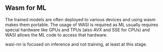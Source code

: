 ## Wasm for ML
The trained models are often deployed to various devices and using wasm makes
them portable.
The usage of WASI is required as ML usually requires special hardware like GPUs
and TPUs (also AVX and SSE for CPUs) and WASI allows the ML code to access that
hardware.


wasi-nn is focused on inference and not training, at least at this stage.
